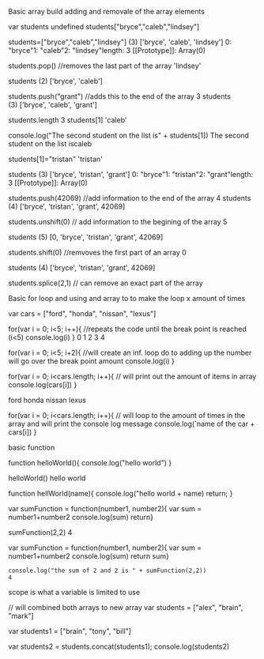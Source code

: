 Basic array build adding and removale of the array elements

var students
undefined
students["bryce","caleb","lindsey"]

students=["bryce","caleb","lindsey"]
(3) ['bryce', 'caleb', 'lindsey']
0: "bryce"1: "caleb"2: "lindsey"length: 3
[[Prototype]]: Array(0)

students.pop()   //removes the last part of the array
'lindsey'

students
(2) ['bryce', 'caleb']

students.push("grant")  //adds this to the end of the array
3
students
(3) ['bryce', 'caleb', 'grant']

students.length
3
students[1]
'caleb'

console.log("The second student on the list is" + students[1])
 The second student on the list iscaleb

students[1]="tristan"
'tristan'

students
(3) ['bryce', 'tristan', 'grant']
0: "bryce"1: "tristan"2: "grant"length: 3
[[Prototype]]: Array(0)

students.push(42069)  //add information to the end of the array
4
students
(4) ['bryce', 'tristan', 'grant', 42069]

students.unshift(0)  // add information to the begining of the array
5

students
(5) [0, 'bryce', 'tristan', 'grant', 42069]

students.shift(0)  //remvoves the first part of an array
0

students
(4) ['bryce', 'tristan', 'grant', 42069]

students.splice(2,1) // can remove an exact part of the array 



Basic for loop and using and array to to make the loop x amount of times

var cars = ["ford", "honda", "nissan", "lexus"]

for(var i = 0; i<5; i++){  //repeats the code until the break point is reached (i<5)
    console.log(i)
}
 0
 1
 2
 3
 4

for(var i = 0; i<5; i+2){ //will create an inf. loop do to adding up the number will go over the break point amount 
    console.log(i)
}

for(var i = 0; i<cars.length; i++){ // will print out the amount of items in array
    console.log(cars[i])
}
    

 ford
 honda
 nissan
 lexus

for(var i = 0; i<cars.length; i++){  // will loop to the amount of times in the array and will print the console log message
    console.log(`name of the car + cars[i])
}


basic function

function helloWorld(){
    console.log("hello world")
}

helloWorld()
 hello world

 function hellWorld(name){
    console.log("hello world + name)
    return;
 }

 var sumFunction = function(number1, number2){
    var sum = number1+number2
    console.log(sum)
    return}

sumFunction(2,2)
 4

var sumFunction = function(number1, number2){
    var sum = number1+number2
    console.log(sum)
    return sum}

    console.log("the sum of 2 and 2 is " + sumFunction(2,2))
    4


scope is what a variable is limited to use 

// will combined both arrays to new array 
var students = ["alex", "brain", "mark"]

var students1 = ["brain", "tony", "bill"]

var students2 = students.concat(students1);
console.log(students2) 

